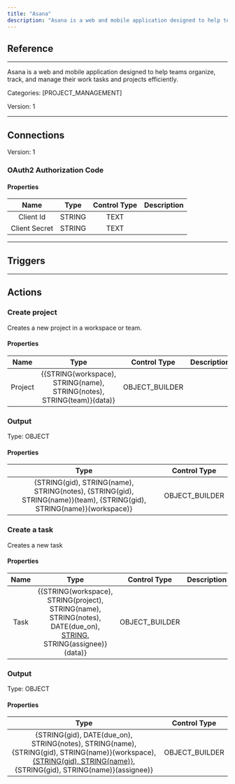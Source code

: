 ```yaml
---
title: "Asana"
description: "Asana is a web and mobile application designed to help teams organize, track, and manage their work tasks and projects efficiently."
---
```

## Reference
<hr />

Asana is a web and mobile application designed to help teams organize, track, and manage their work tasks and projects efficiently.


Categories: [PROJECT_MANAGEMENT]


Version: 1

<hr />



## Connections

Version: 1


### OAuth2 Authorization Code

#### Properties

|      Name      |     Type     |     Control Type     |     Description     |
|:--------------:|:------------:|:--------------------:|:-------------------:|
| Client Id | STRING | TEXT  |  |
| Client Secret | STRING | TEXT  |  |





<hr />



## Triggers



<hr />



## Actions


### Create project
Creates a new project in a workspace or team.

#### Properties

|      Name      |     Type     |     Control Type     |     Description     |
|:--------------:|:------------:|:--------------------:|:-------------------:|
| Project | {{STRING(workspace), STRING(name), STRING(notes), STRING(team)}(data)} | OBJECT_BUILDER  |  |


### Output



Type: OBJECT

#### Properties

|     Type     |     Control Type     |
|:------------:|:--------------------:|
| {STRING(gid), STRING(name), STRING(notes), {STRING(gid), STRING(name)}(team), {STRING(gid), STRING(name)}(workspace)} | OBJECT_BUILDER  |





### Create a task
Creates a new task

#### Properties

|      Name      |     Type     |     Control Type     |     Description     |
|:--------------:|:------------:|:--------------------:|:-------------------:|
| Task | {{STRING(workspace), STRING(project), STRING(name), STRING(notes), DATE(due_on), [STRING](tags), STRING(assignee)}(data)} | OBJECT_BUILDER  |  |


### Output



Type: OBJECT

#### Properties

|     Type     |     Control Type     |
|:------------:|:--------------------:|
| {STRING(gid), DATE(due_on), STRING(notes), STRING(name), {STRING(gid), STRING(name)}(workspace), [{STRING(gid), STRING(name)}](tags), {STRING(gid), STRING(name)}(assignee)} | OBJECT_BUILDER  |





